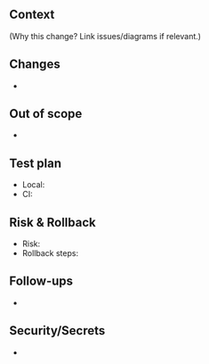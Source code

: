 ## Context
(Why this change? Link issues/diagrams if relevant.)

## Changes
- 

## Out of scope
- 

## Test plan
- Local:
- CI:

## Risk & Rollback
- Risk:
- Rollback steps:

## Follow-ups
- 

## Security/Secrets
- 
